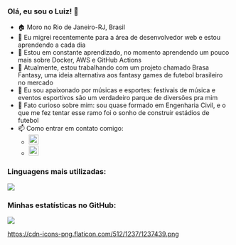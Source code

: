 <h3> Olá, eu sou o Luiz! 👋 </h3>

- 🏠 Moro no Rio de Janeiro-RJ, Brasil
- 💼 Eu migrei recentemente para a área de desenvolvedor web e estou aprendendo a cada dia
- 📖 Estou em constante aprendizado, no momento aprendendo um pouco mais sobre Docker, AWS e GitHub Actions
- 🔭 Atualmente, estou trabalhando com um projeto chamado Brasa Fantasy, uma ideia alternativa aos fantasy games de futebol brasileiro no mercado
- 🫶 Eu sou apaixonado por músicas e esportes: festivais de música e eventos esportivos são um verdadeiro parque de diversões pra mim
- 🤔 Fato curioso sobre mim: sou quase formado em Engenharia Civil, e o que me fez tentar esse ramo foi o sonho de construir estádios de futebol
- 📫 Como entrar em contato comigo:
    -  [<img width="22px" src="https://cdn-icons-png.flaticon.com/512/174/174857.png"/>](https://www.linkedin.com/in/luiz-felipe-simoes-ribeiro/)
    -  [<img width="22px" src="https://cdn-icons-png.flaticon.com/512/3176/3176392.png"/>](mailto:luizfelipesribeiro@outlook.com)

### Linguagens mais utilizadas:
<img src="https://github-readme-stats.vercel.app/api/top-langs/?username=LuizFelipeSR97&layout=compact&langs_count=10" />

### Minhas estatísticas no GitHub:
<img src="https://github-readme-stats.vercel.app/api?username=LuizFelipeSR97&count_private=true&show_icons=true" />


https://cdn-icons-png.flaticon.com/512/1237/1237439.png
